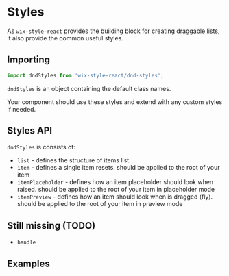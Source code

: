 # Styles

As `wix-style-react` provides the building block for creating draggable lists, it also provide the common useful styles.


## Importing
```js
import dndStyles from 'wix-style-react/dnd-styles';
```

`dndStyles` is an object containing the default class names.

Your component should use these styles and extend with any custom styles if needed.

## Styles API

`dndStyles` is consists of:

 - `list` - defines the structure of items list.
 - `item` - defines a single item resets. should be applied to the root of your item
 - `itemPlaceholder` - defines how an item placeholder should look when raised. should be applied to the root of your item in placeholder mode
 - `itemPreview` - defines how an item should look when is dragged (fly). should be applied to the root of your item in preview mode


## Still missing (TODO)
- `handle`

## Examples